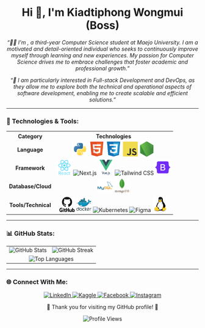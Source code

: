 <h1 align="center">Hi 👋, I'm Kiadtiphong Wongmui (Boss)</h1>
<p align="center">
  <em>“🧑‍💻 I'm , a third-year Computer Science student at Maejo University. I am a motivated and detail-oriented individual who seeks to continuously improve myself through learning and new experiences. My passion for Computer Science drives me to embrace challenges that foster academic and professional growth.”</em>
</p>

<p align="center">
  <em>“🌟 I am particularly interested in Full-stack Development and DevOps, as they allow me to explore both the technical and operational aspects of software development, enabling me to create scalable and efficient solutions.”</em>
</p>

---

### 🔧 Technologies & Tools:

<table align="center" style="border-collapse: collapse; text-align: center;">
  <tr>
    <th>Category</th>
    <th>Technologies</th>
  </tr>
  <tr>
    <td><strong>Language</strong></td>
    <td>
      <img src="https://raw.githubusercontent.com/devicons/devicon/master/icons/python/python-original.svg" alt="Python" width="40" height="40" />
      <img src="https://raw.githubusercontent.com/devicons/devicon/master/icons/html5/html5-original.svg" alt="HTML" width="40" height="40" />
      <img src="https://raw.githubusercontent.com/devicons/devicon/master/icons/css3/css3-original.svg" alt="CSS" width="40" height="40" />
      <img src="https://raw.githubusercontent.com/devicons/devicon/master/icons/javascript/javascript-original.svg" alt="JavaScript" width="40" height="40" />
      <img src="https://raw.githubusercontent.com/devicons/devicon/master/icons/nodejs/nodejs-original.svg" alt="Node.js" width="40" height="40" />
    </td>
  </tr>
  <tr>
    <td><strong>Framework</strong></td>
    <td>
      <img src="https://raw.githubusercontent.com/devicons/devicon/master/icons/react/react-original-wordmark.svg" alt="React.js" width="40" height="40" />
      <img src="https://cdn.worldvectorlogo.com/logos/nextjs-2.svg" alt="Next.js" width="40" height="40" />
      <img src="https://raw.githubusercontent.com/devicons/devicon/master/icons/vuejs/vuejs-original-wordmark.svg" alt="Vue.js" width="40" height="40" />
      <img src="https://www.vectorlogo.zone/logos/tailwindcss/tailwindcss-icon.svg" alt="Tailwind CSS" width="40" height="40" />
      <img src="https://raw.githubusercontent.com/devicons/devicon/master/icons/bootstrap/bootstrap-plain.svg" alt="Bootstrap" width="40" height="40" />
    </td>
  </tr>
  <tr>
    <td><strong>Database/Cloud</strong></td>
    <td>
      <img src="https://raw.githubusercontent.com/devicons/devicon/master/icons/mysql/mysql-original-wordmark.svg" alt="MySQL" width="40" height="40" />
      <img src="https://raw.githubusercontent.com/devicons/devicon/master/icons/mongodb/mongodb-original-wordmark.svg" alt="MongoDB" width="40" height="40" />
    </td>
  </tr>
  <tr>
    <td><strong>Tools/Technical</strong></td>
    <td>
      <img src="https://raw.githubusercontent.com/devicons/devicon/master/icons/github/github-original-wordmark.svg" alt="GitHub" width="40" height="40" />
      <img src="https://raw.githubusercontent.com/devicons/devicon/master/icons/docker/docker-original-wordmark.svg" alt="Docker" width="40" height="40" />
      <img src="https://www.vectorlogo.zone/logos/kubernetes/kubernetes-icon.svg" alt="Kubernetes" width="40" height="40" />
      <img src="https://www.vectorlogo.zone/logos/figma/figma-icon.svg" alt="Figma" width="40" height="40" />
      <img src="https://raw.githubusercontent.com/devicons/devicon/master/icons/linux/linux-original.svg" alt="Linux" width="40" height="40" />
    </td>
  </tr>
</table>

---

### 📊 GitHub Stats:
<p align="center">
  <table style="border-collapse: collapse; text-align: center;">
    <tr>
      <td>
        <img src="https://github-readme-stats.vercel.app/api?username=kiadtiphong307&show_icons=true&locale=en&theme=radical" alt="GitHub Stats" />
      </td>
      <td>
        <img src="https://github-readme-streak-stats.herokuapp.com/?user=kiadtiphong307&theme=radical" alt="GitHub Streak" />
      </td>
    </tr>
    <tr>
      <td colspan="2">
        <img src="https://github-readme-stats.vercel.app/api/top-langs?username=kiadtiphong307&show_icons=true&locale=en&layout=compact&theme=radical" alt="Top Languages" />
      </td>
    </tr>
  </table>
</p>


---

### 🌐 Connect With Me:
<p align="center">
  <a href="https://linkedin.com/in/kiadtiphong-wm" target="_blank"> 
    <img src="https://raw.githubusercontent.com/rahuldkjain/github-profile-readme-generator/master/src/images/icons/Social/linked-in-alt.svg" alt="LinkedIn" height="30" width="40" />
  </a>
  <a href="https://kaggle.com/kiadtiphong192" target="_blank"> 
    <img src="https://raw.githubusercontent.com/rahuldkjain/github-profile-readme-generator/master/src/images/icons/Social/kaggle.svg" alt="Kaggle" height="30" width="40" />
  </a>
  <a href="https://fb.com/boss.kiadtiphong.wongmui" target="_blank"> 
    <img src="https://raw.githubusercontent.com/rahuldkjain/github-profile-readme-generator/master/src/images/icons/Social/facebook.svg" alt="Facebook" height="30" width="40" />
  </a>
  <a href="https://instagram.com/kiadtiphong_192" target="_blank"> 
    <img src="https://raw.githubusercontent.com/rahuldkjain/github-profile-readme-generator/master/src/images/icons/Social/instagram.svg" alt="Instagram" height="30" width="40" />
  </a>
</p>

<p align="center">
  🌟 Thank you for visiting my GitHub profile! 🌟
</p>
<p align="center">
  <img src="https://komarev.com/ghpvc/?username=kiadtiphong307&label=Profile%20views&color=0e75b6&style=flat" alt="Profile Views" />
</p>
